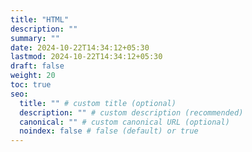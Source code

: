 ```yaml
---
title: "HTML"
description: ""
summary: ""
date: 2024-10-22T14:34:12+05:30
lastmod: 2024-10-22T14:34:12+05:30
draft: false
weight: 20
toc: true
seo:
  title: "" # custom title (optional)
  description: "" # custom description (recommended)
  canonical: "" # custom canonical URL (optional)
  noindex: false # false (default) or true
---
```

